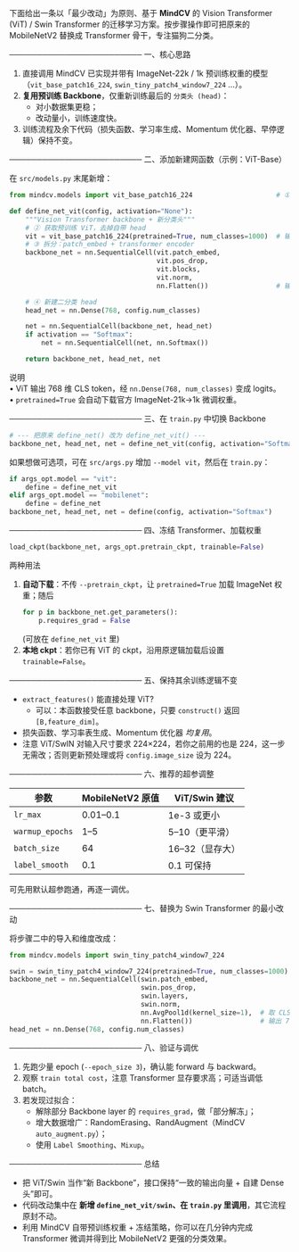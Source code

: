 下面给出一条以「最少改动」为原则、基于 **MindCV** 的 Vision Transformer (ViT) / Swin Transformer 的迁移学习方案。按步骤操作即可把原来的 MobileNetV2 替换成 Transformer 骨干，专注猫狗二分类。

────────────────────────
一、核心思路

1. 直接调用 MindCV 已实现并带有 ImageNet-22k / 1k 预训练权重的模型（`vit_base_patch16_224`, `swin_tiny_patch4_window7_224` …）。  
2. **复用预训练 Backbone**，仅重新训练最后的 `分类头 (head)`：  
   - 对小数据集更稳；  
   - 改动量小，训练速度快。  
3. 训练流程及余下代码（损失函数、学习率生成、Momentum 优化器、早停逻辑）保持不变。

────────────────────────
二、添加新建网函数（示例：ViT-Base）

在 `src/models.py` 末尾新增：

```python
from mindcv.models import vit_base_patch16_224                     # ① 导入 MindCV 模型

def define_net_vit(config, activation="None"):
    """Vision Transformer backbone + 新分类头"""
    # ② 获取预训练 ViT，去掉自带 head
    vit = vit_base_patch16_224(pretrained=True, num_classes=1000)  # 输出向量 dim=768
    # ③ 拆分：patch_embed + transformer encoder
    backbone_net = nn.SequentialCell(vit.patch_embed,
                                     vit.pos_drop,
                                     vit.blocks,
                                     vit.norm,
                                     nn.Flatten())                 # 输出 [B,768]

    # ④ 新建二分类 head
    head_net = nn.Dense(768, config.num_classes)

    net = nn.SequentialCell(backbone_net, head_net)
    if activation == "Softmax":
        net = nn.SequentialCell(net, nn.Softmax())

    return backbone_net, head_net, net
```

说明  
• ViT 输出 768 维 CLS token，经 `nn.Dense(768, num_classes)` 变成 logits。  
• `pretrained=True` 会自动下载官方 ImageNet-21k→1k 微调权重。  

────────────────────────
三、在 `train.py` 中切换 Backbone

```python
# --- 把原来 define_net() 改为 define_net_vit() ---
backbone_net, head_net, net = define_net_vit(config, activation="Softmax")
```

如果想做可选项，可在 `src/args.py` 增加 `--model vit`，然后在 `train.py`：

```python
if args_opt.model == "vit":
    define = define_net_vit
elif args_opt.model == "mobilenet":
    define = define_net
backbone_net, head_net, net = define(config, activation="Softmax")
```

────────────────────────
四、冻结 Transformer、加载权重

```python
load_ckpt(backbone_net, args_opt.pretrain_ckpt, trainable=False)
```

两种用法  
1. **自动下载**：不传 `--pretrain_ckpt`，让 `pretrained=True` 加载 ImageNet 权重；随后  
   ```python
   for p in backbone_net.get_parameters():
       p.requires_grad = False
   ```  
   (可放在 `define_net_vit` 里)  
2. **本地 ckpt**：若你已有 ViT 的 ckpt，沿用原逻辑加载后设置 `trainable=False`。

────────────────────────
五、保持其余训练逻辑不变

- `extract_features()` 能直接处理 ViT?  
  - 可以：本函数接受任意 backbone，只要 `construct()` 返回 `[B,feature_dim]`。  
- 损失函数、学习率表生成、Momentum 优化器 *均复用*。  
- 注意 ViT/SwIN 对输入尺寸要求 224×224，若你之前用的也是 224，这一步无需改；否则更新预处理或将 `config.image_size` 设为 224。

────────────────────────
六、推荐的超参调整

| 参数                | MobileNetV2 原值 | ViT/Swin 建议 |
|---------------------|-----------------|---------------|
| `lr_max`            | 0.01–0.1        | 1e-3 或更小   |
| `warmup_epochs`     | 1–5             | 5–10（更平滑）|
| `batch_size`        | 64              | 16–32（显存大）|
| `label_smooth`      | 0.1             | 0.1 可保持     |

可先用默认超参跑通，再逐一调优。

────────────────────────
七、替换为 Swin Transformer 的最小改动

将步骤二中的导入和维度改成：

```python
from mindcv.models import swin_tiny_patch4_window7_224

swin = swin_tiny_patch4_window7_224(pretrained=True, num_classes=1000)
backbone_net = nn.SequentialCell(swin.patch_embed,
                                 swin.pos_drop,
                                 swin.layers,
                                 swin.norm,
                                 nn.AvgPool1d(kernel_size=1),  # 取 CLS token
                                 nn.Flatten())                 # 输出 768
head_net = nn.Dense(768, config.num_classes)
```

────────────────────────
八、验证与调优

1. 先跑少量 epoch (`--epoch_size 3`)，确认能 forward 与 backward。  
2. 观察 `train total cost`，注意 Transformer 显存要求高；可适当调低 batch。  
3. 若发现过拟合：  
   - 解除部分 Backbone layer 的 `requires_grad`，做「部分解冻」；  
   - 增大数据增广：RandomErasing、RandAugment（MindCV `auto_augment.py`）；  
   - 使用 `Label Smoothing`、`Mixup`。

────────────────────────
总结

- 把 ViT/Swin 当作“新 Backbone”，接口保持“一致的输出向量 + 自建 Dense 头”即可。  
- 代码改动集中在 **新增 `define_net_vit/swin`、在 `train.py` 里调用**，其它流程原封不动。  
- 利用 MindCV 自带预训练权重 + 冻结策略，你可以在几分钟内完成 Transformer 微调并得到比 MobileNetV2 更强的分类效果。